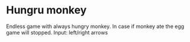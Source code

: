 # Hungru monkey

Endless game with always hungry monkey. In case if monkey ate the egg game will stopped. Input: left/right arrows